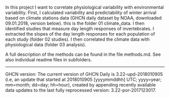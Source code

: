 In this project I  want to correlate physiological variability with environmental variability. First, I calculated variability and predictability of winter arrival based on climate stations data (GHCN daily dataset by NOAA, downloaded 09.01.2018, version below). this is the folder 01 climate_data.
I then identified studies that measure day length responses of invertebrates. I extracted the slopes of the day length responses for each population of each study (folder 02 studies).
I then correlated the climate data with physiological data (folder 03 analysis). 

A full description of the methods can be found in the file methods.md. See also individual readme files in subfolders.


---
GHCN version:
The current version of GHCN Daily is 3.22-upd-2018010905 (i.e, an update that started at 2018010905 [yyyymmddhh] UTC; yyyy=year; mm=month; dd=day; hh=hour),
created by appending recently available data updates to the last fully reprocessed version: 3.22-por-2017123017.
